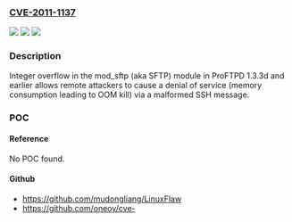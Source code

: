 ### [CVE-2011-1137](https://cve.mitre.org/cgi-bin/cvename.cgi?name=CVE-2011-1137)
![](https://img.shields.io/static/v1?label=Product&message=n%2Fa&color=blue)
![](https://img.shields.io/static/v1?label=Version&message=n%2Fa&color=blue)
![](https://img.shields.io/static/v1?label=Vulnerability&message=n%2Fa&color=brighgreen)

### Description

Integer overflow in the mod_sftp (aka SFTP) module in ProFTPD 1.3.3d and earlier allows remote attackers to cause a denial of service (memory consumption leading to OOM kill) via a malformed SSH message.

### POC

#### Reference
No POC found.

#### Github
- https://github.com/mudongliang/LinuxFlaw
- https://github.com/oneoy/cve-

